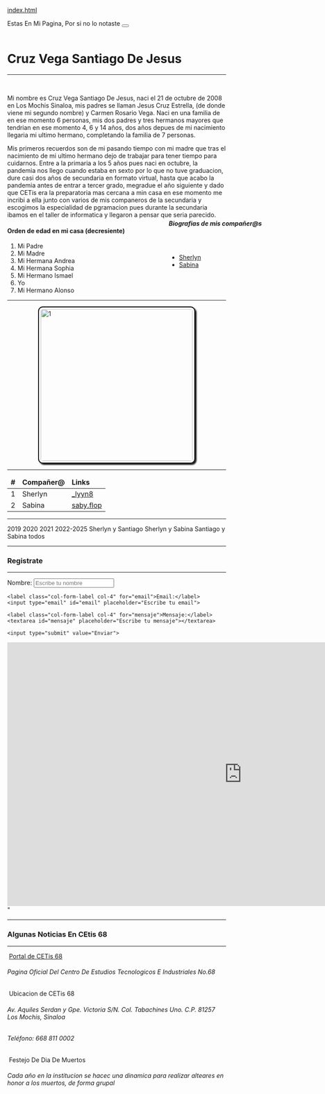 [index.html](https://github.com/user-attachments/files/23064377/index.html)
<HTML>  

<head>
    <link href="https://cdn.jsdelivr.net/npm/bootstrap@5.3.8/dist/css/bootstrap.min.css" rel="stylesheet" integrity="sha384-sRIl4kxILFvY47J16cr9ZwB07vP4J8+LH7qKQnuqkuIAvNWLzeN8tE5YBujZqJLB" crossorigin="anonymous">
    <link rel="stylesheet" type="text/css" href="css.css">
</head>
<body>
        <div class="alert alert-light alert-dismissible"> <span>Estas En Mi Pagina, Por si no lo notaste </span>
        <button class="btn-close" data-bs-dismiss="alert" aria-label="close"></button></div>
<br>
<h1 style="left: 30%;">Cruz Vega Santiago De Jesus</h1>
<hr>
<br>
<p >Mi nombre es Cruz Vega Santiago De Jesus, naci el 21 de octubre de 2008 en Los Mochis Sinaloa, mis padres se llaman Jesus Cruz Estrella, (de donde viene mi segundo nombre) y Carmen Rosario Vega. Naci en una familia de en ese momento 6 personas, mis dos padres y tres  hermanos mayores que tendrian en ese momento 4, 6 y 14 años, dos años depues de mi nacimiento llegaria mi ultimo hermano, completando la familia de 7 personas.</p>
<p>Mis primeros recuerdos son de mi pasando tiempo con mi madre que tras el nacimiento de mi ultimo hermano dejo de trabajar para tener tiempo para cuidarnos. Entre a la primaria a los 5 años pues naci en octubre, la pandemia nos llego cuando estaba en sexto por lo que no tuve graduacion, dure casi dos años de secundaria en formato virtual, hasta que acabo la pandemia antes de entrar a tercer grado, megradue el año siguiente y dado que CETis era la preparatoria mas cercana a min casa en ese momento me incribi a ella junto con varios de mis companeros de la secundaria y escogimos la especialidad de pgramacion pues durante la secundaria ibamos en el taller de informatica y llegaron a pensar que seria parecido.</p>
<h4>Orden de edad en mi casa (decresiente) </h4>
<div class="container-fluid"><ol type="1"  >
    <li>Mi Padre </li>
    <li>Mi Madre </li>
    <li>Mi Hermana Andrea </li>
    <li>Mi Hermana Sophia </li>
    <li>Mi Hermano Ismael </li>
    <li>Yo </li>
    <li>Mi Hermano Alonso </li>
</ol></div>
<div><h5 style="font-weight: bold; position: absolute; left: 600px; top: 536px;">Biografias de mis compañer@s </h5><div>
<ul style="position: absolute; left: 600px; top: 620px;">
    <li><a href="https://www.instagram.com/_lyyn8">Sherlyn</a></li>
    <li><a href="https://www.instagram.com/saby.flop?igsh=MXgxYzgyaXA3a291MQ">Sabina</a></li>
</ul>
<hr>
<img src="1.JPG" alt="1" width="350" height="auto" class="w-30 mx-auto" style=" display: block;margin: auto;   border-radius: 3%;   box-shadow: 3px 3px 3px;   border: 2px solid black;   padding: 4px">
<hr>
<table class="container-fluid table">
    <thead>
        <tr class="table-light">
            <td style="font-weight: bold;">#</td>
        <td style="font-weight: bold;">Compañer@</td>
        <td style="font-weight: bold;">Links</td>
    </tr>
    </thead>
    <tbody>
    <tr class="table-dark">
        <td>1</td>
        <td> Sherlyn</td>
        <td><a href="https://www.instagram.com/_lyyn8">_lyyn8</a></td>
    </tr>
    <tr class="table-dark">
        <td>2</td>
        <td> Sabina</td>
        <td><a href="https://www.instagram.com/saby.flop?igsh=MXgxYzgyaXA3a291MQ">saby.flop</a></td>
    </tr>
</tbody>
</table>
<hr>
<span class="container">
    <span class="row">
        <span class="col border">2019</span>
        <span class="col border">2020</span>
        <span class="col border">2021</span>
        <span class="col border">2022-2025</span>
    </span>
    <span class="row">
        <span class="col-12 col-md-6 col-lg-3 border">Sherlyn y Santiago</span>
        <span class="col-12 col-md-6 col-lg-3 border">Sherlyn y Sabina</span>
        <span class="col-12 col-md-6 col-lg-3 border"> Santiago y Sabina</span>
        <span class="col-12 col-md-6 col-lg-3 border">todos</span>
    </span>
</span>
<hr>
<h3 style="font-weight: bold;" class="container-fluid">Registrate</h3>
<hr>
    <form class="container-fluid" action="">
    <label class="col-form-label col-4" for="nombre">Nombre:</label>
    <input type="text" id="nombre" placeholder="Escribe tu nombre">
  
    <label class="col-form-label col-4" for="email">Email:</label>
    <input type="email" id="email" placeholder="Escribe tu email">
  
    <label class="col-form-label col-4" for="mensaje">Mensaje:</label>
    <textarea id="mensaje" placeholder="Escribe tu mensaje"></textarea>

    <input type="submit" value="Enviar">
  </form>
 
<iframe class="container-fluid" width="1080" height="608" src="https://www.youtube.com/embed/dVijtMr3o28" title="CETis 68 inaugura techumbre deportiva" frameborder="0" allow="accelerometer; autoplay; clipboard-write; encrypted-media; gyroscope; picture-in-picture; web-share" referrerpolicy="strict-origin-when-cross-origin" allowfullscreen></iframe>"
<hr>
<h3 style="font-weight: bold;" class="container-fluid">Algunas Noticias En CEtis 68</h3>
<hr>
<div class="d-flex">
<span class="container py-4 " style="display: block; float: left;">
    <span class="card" style="width: 18rem;">
        <img class="card-img-top" src="2.jpg" alt="">
        <span class="card-body">
            <h8 class="h5 card-title"><a href="https://portal.cetis68.edu.mx/">Portal de CETis 68</a></h1>
            <h6>Pagina Oficial Del Centro De Estudios Tecnologicos E Industriales No.68</h6>
            </span>
        </span>
    </span>
 <span class="container py-4"style=" float: left;">
    <span class="card" style="width: 18rem;" >
        <img class="card-img-top" src="3.jpeg" alt="" >
        <span class="card-body">
            <h8 class="h5 card-title">Ubicacion de CETis 68</h1>
            <h6>Av. Aquiles Serdan y Gpe. Victoria S/N. Col. Tabachines Uno. C.P. 81257  Los Mochis, Sinaloa
                    <h6> Teléfono: 668 811 0002</h6>
            </span>
        </span>
    </span>
 <span class="container py-4" style="display: block; float: left; ">
    <span class="card" style="width: 18rem;">
        <img class="card-img-top" src="4.jpg" alt="">
        <span class="card-body">
            <h8 class="h5 card-title">Festejo De Dia De Muertos</h1>
            <h6>Cada año en la institucion se hacec una dinamica para realizar alteares en honor a los muertos, de forma grupal</h6>
            </span>
        </span>
    </span>
</div>
<script src="https://cdn.jsdelivr.net/npm/bootstrap@5.3.8/dist/js/bootstrap.bundle.min.js" integrity="sha384-FKyoEForCGlyvwx9Hj09JcYn3nv7wiPVlz7YYwJrWVcXK/BmnVDxM+D2scQbITxI" crossorigin="anonymous"></script>
</body>
</HTML>
